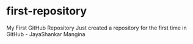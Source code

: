 # first-repository
My First GitHub Repository
Just created a repository for the first time in GitHub - JayaShankar Mangina
